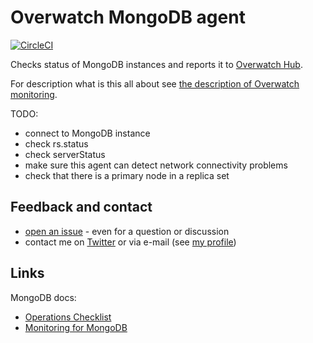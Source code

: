 Overwatch MongoDB agent
=======================

[![CircleCI](https://circleci.com/gh/leadhub-code/overwatch-mongo-agent/tree/master.svg?style=svg&circle-token=2e9fdcd2eb3f29c848ef41078af719f03379b5f4)](https://circleci.com/gh/leadhub-code/overwatch-mongo-agent/tree/master)

Checks status of MongoDB instances and reports it to [Overwatch Hub](https://github.com/leadhub-code/overwatch-hub).

For description what is this all about see [the description of Overwatch monitoring](https://github.com/leadhub-code/overwatch-monitoring/blob/master/README.md).

TODO:

- connect to MongoDB instance
- check rs.status
- check serverStatus
- make sure this agent can detect network connectivity problems
- check that there is a primary node in a replica set


Feedback and contact
--------------------

- [open an issue](https://github.com/leadhub-code/overwatch-mongo-agent/issues/new) - even for a question or discussion
- contact me on [Twitter](https://twitter.com/messa_en) or via e-mail (see [my profile](https://github.com/messa))


Links
-----

MongoDB docs:

- [Operations Checklist](https://docs.mongodb.com/manual/administration/production-checklist-operations/)
- [Monitoring for MongoDB](https://docs.mongodb.com/manual/administration/monitoring/)
